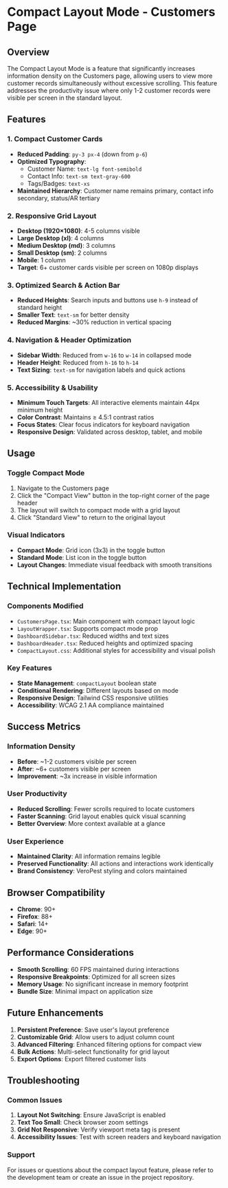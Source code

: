 # Compact Layout Mode - Customers Page

## Overview

The Compact Layout Mode is a feature that significantly increases information density on the Customers page, allowing users to view more customer records simultaneously without excessive scrolling. This feature addresses the productivity issue where only 1-2 customer records were visible per screen in the standard layout.

## Features

### 1. Compact Customer Cards
- **Reduced Padding**: `py-3 px-4` (down from `p-6`)
- **Optimized Typography**:
  - Customer Name: `text-lg font-semibold`
  - Contact Info: `text-sm text-gray-600`
  - Tags/Badges: `text-xs`
- **Maintained Hierarchy**: Customer name remains primary, contact info secondary, status/AR tertiary

### 2. Responsive Grid Layout
- **Desktop (1920×1080)**: 4-5 columns visible
- **Large Desktop (xl)**: 4 columns
- **Medium Desktop (md)**: 3 columns
- **Small Desktop (sm)**: 2 columns
- **Mobile**: 1 column
- **Target**: 6+ customer cards visible per screen on 1080p displays

### 3. Optimized Search & Action Bar
- **Reduced Heights**: Search inputs and buttons use `h-9` instead of standard height
- **Smaller Text**: `text-sm` for better density
- **Reduced Margins**: ~30% reduction in vertical spacing

### 4. Navigation & Header Optimization
- **Sidebar Width**: Reduced from `w-16` to `w-14` in collapsed mode
- **Header Height**: Reduced from `h-16` to `h-14`
- **Text Sizing**: `text-sm` for navigation labels and quick actions

### 5. Accessibility & Usability
- **Minimum Touch Targets**: All interactive elements maintain 44px minimum height
- **Color Contrast**: Maintains ≥ 4.5:1 contrast ratios
- **Focus States**: Clear focus indicators for keyboard navigation
- **Responsive Design**: Validated across desktop, tablet, and mobile

## Usage

### Toggle Compact Mode
1. Navigate to the Customers page
2. Click the "Compact View" button in the top-right corner of the page header
3. The layout will switch to compact mode with a grid layout
4. Click "Standard View" to return to the original layout

### Visual Indicators
- **Compact Mode**: Grid icon (3x3) in the toggle button
- **Standard Mode**: List icon in the toggle button
- **Layout Changes**: Immediate visual feedback with smooth transitions

## Technical Implementation

### Components Modified
- `CustomersPage.tsx`: Main component with compact layout logic
- `LayoutWrapper.tsx`: Supports compact mode prop
- `DashboardSidebar.tsx`: Reduced widths and text sizes
- `DashboardHeader.tsx`: Reduced heights and optimized spacing
- `CompactLayout.css`: Additional styles for accessibility and visual polish

### Key Features
- **State Management**: `compactLayout` boolean state
- **Conditional Rendering**: Different layouts based on mode
- **Responsive Design**: Tailwind CSS responsive utilities
- **Accessibility**: WCAG 2.1 AA compliance maintained

## Success Metrics

### Information Density
- **Before**: ~1-2 customers visible per screen
- **After**: ~6+ customers visible per screen
- **Improvement**: ~3x increase in visible information

### User Productivity
- **Reduced Scrolling**: Fewer scrolls required to locate customers
- **Faster Scanning**: Grid layout enables quick visual scanning
- **Better Overview**: More context available at a glance

### User Experience
- **Maintained Clarity**: All information remains legible
- **Preserved Functionality**: All actions and interactions work identically
- **Brand Consistency**: VeroPest styling and colors maintained

## Browser Compatibility

- **Chrome**: 90+
- **Firefox**: 88+
- **Safari**: 14+
- **Edge**: 90+

## Performance Considerations

- **Smooth Scrolling**: 60 FPS maintained during interactions
- **Responsive Breakpoints**: Optimized for all screen sizes
- **Memory Usage**: No significant increase in memory footprint
- **Bundle Size**: Minimal impact on application size

## Future Enhancements

1. **Persistent Preference**: Save user's layout preference
2. **Customizable Grid**: Allow users to adjust column count
3. **Advanced Filtering**: Enhanced filtering options for compact view
4. **Bulk Actions**: Multi-select functionality for grid layout
5. **Export Options**: Export filtered customer lists

## Troubleshooting

### Common Issues
1. **Layout Not Switching**: Ensure JavaScript is enabled
2. **Text Too Small**: Check browser zoom settings
3. **Grid Not Responsive**: Verify viewport meta tag is present
4. **Accessibility Issues**: Test with screen readers and keyboard navigation

### Support
For issues or questions about the compact layout feature, please refer to the development team or create an issue in the project repository.



